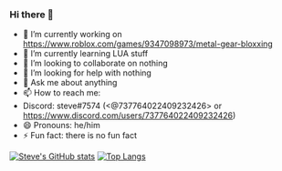 ### Hi there 👋

- 🔭 I’m currently working on https://www.roblox.com/games/9347098973/metal-gear-bloxxing
- 🌱 I’m currently learning LUA stuff
- 👯 I’m looking to collaborate on nothing
- 🤔 I’m looking for help with nothing
- 💬 Ask me about anything
- 📫 How to reach me:
- Discord: steve#7574 (<@737764022409232426> or https://www.discord.com/users/737764022409232426)
- 😄 Pronouns: he/him
- ⚡ Fun fact: there is no fun fact

[![Steve's GitHub stats](https://github-readme-stats.vercel.app/api?username=StevenRafft)](https://github.com/anuraghazra/github-readme-stats)
[![Top Langs](https://github-readme-stats.vercel.app/api/top-langs/?username=anuraghazra)](https://github.com/anuraghazra/github-readme-stats)
